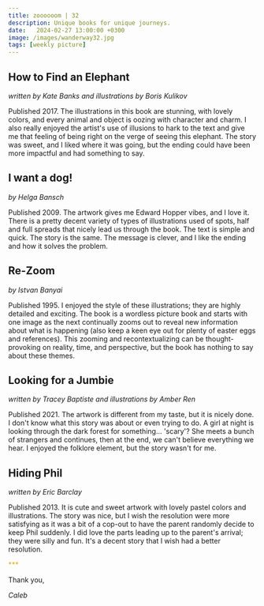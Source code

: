```yaml
---
title: zoooooom | 32
description: Unique books for unique journeys.
date:   2024-02-27 13:00:00 +0300
image: /images/wanderway32.jpg
tags: [weekly picture]
---
```


## How to Find an Elephant

*written by Kate Banks and illustrations by Boris Kulikov*

Published 2017. The illustrations in this book are stunning, with lovely colors, and every animal and object is oozing with character and charm. I also really enjoyed the artist's use of illusions to hark to the text and give me that feeling of being right on the verge of seeing this elephant. The story was sweet, and I liked where it was going, but the ending could have been more impactful and had something to say. 

## I want a dog!

*by Helga Bansch*

Published 2009. The artwork gives me Edward Hopper vibes, and I love it. There is a pretty decent variety of types of illustrations used of spots, half and full spreads that nicely lead us through the book. The text is simple and quick. The story is the same. The message is clever, and I like the ending and how it solves the problem. 

## Re-Zoom

*by Istvan Banyai*

Published 1995. I enjoyed the style of these illustrations; they are highly detailed and exciting. The book is a wordless picture book and starts with one image as the next continually zooms out to reveal new information about what is happening (also keep a keen eye out for plenty of easter eggs and references). This zooming and recontextualizing can be thought-provoking on reality, time, and perspective, but the book has nothing to say about these themes. 

## Looking for a Jumbie

*written by Tracey Baptiste and illustrations by Amber Ren*

Published 2021. The artwork is different from my taste, but it is nicely done. I don't know what this story was about or even trying to do. A girl at night is looking through the dark forest for something... 'scary'? She meets a bunch of strangers and continues, then at the end, we can't believe everything we hear. I enjoyed the folklore element, but the story wasn't for me. 

## Hiding Phil

*written by Eric Barclay*

Published 2013. It is cute and sweet artwork with lovely pastel colors and illustrations. The story was nice, but I wish the resolution were more satisfying as it was a bit of a cop-out to have the parent randomly decide to keep Phil suddenly. I did love the parts leading up to the parent's arrival; they were silly and fun. It's a decent story that I wish had a better resolution. 

<h style="color:#E7A526;">***</h>

Thank you,

*Caleb*
